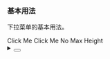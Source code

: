 ### 基本用法

下拉菜单的基本用法。

<div class="cell-demo vp-raw">
  <yc-space size="large">
    <yc-dropdown @select="handleSelect">
      <yc-button>Click Me</yc-button>
      <template #content>
        <yc-doption>Option 1</yc-doption>
        <yc-doption disabled>Option 2</yc-doption>
        <yc-doption :value="{ value: 'Option3' }">Option 3</yc-doption>
      </template>
    </yc-dropdown>
    <yc-dropdown
      @select="handleSelect"
      disabled>
      <yc-button disabled>Click Me</yc-button>
      <template #content>
        <yc-doption>Option 1</yc-doption>
        <yc-doption disabled>Option 2</yc-doption>
        <yc-doption>Option 3</yc-doption>
      </template>
    </yc-dropdown>
    <yc-dropdown
      @select="handleSelect"
      :popup-max-height="false">
      <yc-button>No Max Height <icon-down /></yc-button>
      <template #content>
        <yc-doption>Option 1</yc-doption>
        <yc-doption disabled>Option 2</yc-doption>
        <yc-doption>Option 3</yc-doption>
        <yc-doption>Option 4</yc-doption>
        <yc-doption>Option 5</yc-doption>
        <yc-doption>Option 6</yc-doption>
        <yc-doption>Option 7</yc-doption>
        <yc-doption>Option 8</yc-doption>
        <yc-doption>Option 9</yc-doption>
      </template>
    </yc-dropdown>
  </yc-space>
</div>

<script setup>
const handleSelect = (v) => {
  console.log(v);
};
</script>

<style>
.yc-dropdown-open .arco-icon-down {
  transform: rotate(180deg);
}
</style>

<details>
<summary>
 <button class="code-btn"  >
    <icon-code />
 </button>
</summary>

```vue
<template>
  <yc-space size="large">
    <yc-dropdown @select="handleSelect">
      <yc-button>Click Me</yc-button>
      <template #content>
        <yc-doption>Option 1</yc-doption>
        <yc-doption disabled>Option 2</yc-doption>
        <yc-doption :value="{ value: 'Option3' }">Option 3</yc-doption>
      </template>
    </yc-dropdown>
    <yc-dropdown
      @select="handleSelect"
      disabled>
      <yc-button disabled>Click Me</yc-button>
      <template #content>
        <yc-doption>Option 1</yc-doption>
        <yc-doption disabled>Option 2</yc-doption>
        <yc-doption>Option 3</yc-doption>
      </template>
    </yc-dropdown>
    <yc-dropdown
      @select="handleSelect"
      :popup-max-height="false">
      <yc-button>No Max Height <icon-down /></yc-button>
      <template #content>
        <yc-doption>Option 1</yc-doption>
        <yc-doption disabled>Option 2</yc-doption>
        <yc-doption>Option 3</yc-doption>
        <yc-doption>Option 4</yc-doption>
        <yc-doption>Option 5</yc-doption>
        <yc-doption>Option 6</yc-doption>
        <yc-doption>Option 7</yc-doption>
        <yc-doption>Option 8</yc-doption>
        <yc-doption>Option 9</yc-doption>
      </template>
    </yc-dropdown>
  </yc-space>
</template>

<script setup>
const handleSelect = (v) => {
  console.log(v);
};
</script>

<style>
.yc-dropdown-open .arco-icon-down {
  transform: rotate(180deg);
}
</style>
```

</details>
